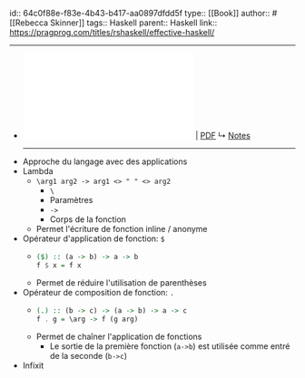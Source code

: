 id:: 64c0f88e-f83e-4b43-b417-aa0897dfdd5f
type:: [[Book]]
author:: #[[Rebecca Skinner]]
tags:: Haskell
parent:: Haskell
link:: https://pragprog.com/titles/rshaskell/effective-haskell/
***

- ![Viewer](../assets/Effective-Haskell_P1.0_1691935393283_0.pdf) | [PDF](../assets/Effective-Haskell_P1.0_1691935393283_0.pdf)
  ↳ [Notes]([[hls__Effective-Haskell_P1.0_1691935393283_0]])
  ***
- Approche du langage avec des applications
- Lambda
	- `\arg1 arg2 -> arg1 <> " " <> arg2`
		- `\`
		- Paramètres
		- `->`
		- Corps de la fonction
	- Permet l'écriture de fonction inline / anonyme
- Opérateur d'application de fonction: `$`
	- ```haskell
	  ($) :: (a -> b) -> a -> b
	  f $ x = f x
	  ```
	- Permet de réduire l'utilisation de parenthèses
- Opérateur de composition de fonction: ` . `
	- ```haskell
	  (.) :: (b -> c) -> (a -> b) -> a -> c
	  f . g = \arg -> f (g arg)
	  ```
	- Permet de chaîner l'application de fonctions
		- Le sortie de la première fonction (`a->b`) est utilisée comme entré de la seconde (`b->c`)
- Infixit
